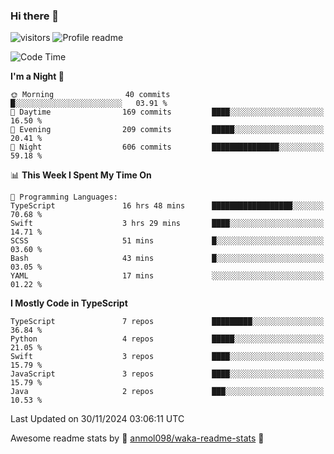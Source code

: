 ### Hi there 👋  
![visitors](https://visitor-badge.laobi.icu/badge?page_id=leverglowh) ![Profile readme](https://github.com/leverglowh/leverglowh/workflows/Profile%20readme/badge.svg?branch=master)

<!--START_SECTION:waka-->
![Code Time](http://img.shields.io/badge/Code%20Time-3%2C245%20hrs%2014%20mins-blue)

**I'm a Night 🦉** 

```text
🌞 Morning                40 commits          █░░░░░░░░░░░░░░░░░░░░░░░░   03.91 % 
🌆 Daytime                169 commits         ████░░░░░░░░░░░░░░░░░░░░░   16.50 % 
🌃 Evening                209 commits         █████░░░░░░░░░░░░░░░░░░░░   20.41 % 
🌙 Night                  606 commits         ███████████████░░░░░░░░░░   59.18 % 
```


📊 **This Week I Spent My Time On** 

```text
💬 Programming Languages: 
TypeScript               16 hrs 48 mins      ██████████████████░░░░░░░   70.68 % 
Swift                    3 hrs 29 mins       ████░░░░░░░░░░░░░░░░░░░░░   14.71 % 
SCSS                     51 mins             █░░░░░░░░░░░░░░░░░░░░░░░░   03.60 % 
Bash                     43 mins             █░░░░░░░░░░░░░░░░░░░░░░░░   03.05 % 
YAML                     17 mins             ░░░░░░░░░░░░░░░░░░░░░░░░░   01.22 % 
```

**I Mostly Code in TypeScript** 

```text
TypeScript               7 repos             █████████░░░░░░░░░░░░░░░░   36.84 % 
Python                   4 repos             █████░░░░░░░░░░░░░░░░░░░░   21.05 % 
Swift                    3 repos             ████░░░░░░░░░░░░░░░░░░░░░   15.79 % 
JavaScript               3 repos             ████░░░░░░░░░░░░░░░░░░░░░   15.79 % 
Java                     2 repos             ███░░░░░░░░░░░░░░░░░░░░░░   10.53 % 
```




 Last Updated on 30/11/2024 03:06:11 UTC
<!--END_SECTION:waka-->


Awesome readme stats by :star2: [anmol098/waka-readme-stats](https://github.com/anmol098/waka-readme-stats) :star2:
